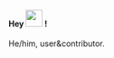 
#### Hey <img src="https://media.giphy.com/media/hvRJCLFzcasrR4ia7z/giphy.gif" width="30"> !
He/him, user&contributor.
